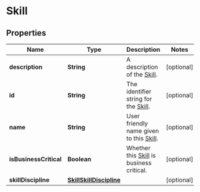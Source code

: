 

# Skill


## Properties

| Name | Type | Description | Notes |
|------------ | ------------- | ------------- | -------------|
|**description** | **String** | A description of the [Skill](https://developers.intellihr.io/docs/v1/). |  [optional] |
|**id** | **String** | The identifier string for the [Skill](https://developers.intellihr.io/docs/v1/). |  [optional] |
|**name** | **String** | User friendly name given to this [Skill](https://developers.intellihr.io/docs/v1/). |  [optional] |
|**isBusinessCritical** | **Boolean** | Whether this [Skill](https://developers.intellihr.io/docs/v1/) is business critical. |  [optional] |
|**skillDiscipline** | [**SkillSkillDiscipline**](SkillSkillDiscipline.md) |  |  [optional] |



